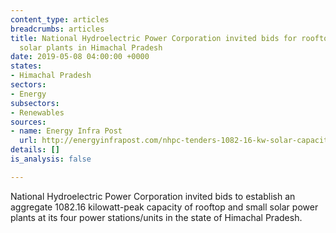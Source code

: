 ```yaml
---
content_type: articles
breadcrumbs: articles
title: National Hydroelectric Power Corporation invited bids for rooftop and small
  solar plants in Himachal Pradesh
date: 2019-05-08 04:00:00 +0000
states:
- Himachal Pradesh
sectors:
- Energy
subsectors:
- Renewables
sources:
- name: Energy Infra Post
  url: http://energyinfrapost.com/nhpc-tenders-1082-16-kw-solar-capacity-in-himachal-pradesh/
details: []
is_analysis: false

---
```

National Hydroelectric Power Corporation invited bids to establish an aggregate 1082.16 kilowatt-peak capacity of rooftop and small solar power plants at its four power stations/units in the state of Himachal Pradesh.